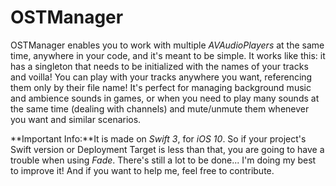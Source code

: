 # OSTManager

OSTManager enables you to work with multiple *AVAudioPlayers* at the same time, anywhere in your code, and it's meant to be simple. It works like this: it has a singleton that needs to be initialized with the names of your tracks and voilla! You can play with your tracks anywhere you want, referencing them only by their file name! It's perfect for managing background music and ambience sounds in games, or when you need to play many sounds at the same time (dealing with channels) and mute/unmute them whenever you want and similar scenarios. 

**Important Info:**It is made on *Swift 3*, for *iOS 10*. So if your project's Swift version or Deployment Target is less than that, you are going to have a trouble when using *Fade*. There's still a lot to be done... I'm doing my best to improve it! And if you want to help me, feel free to contribute. 
